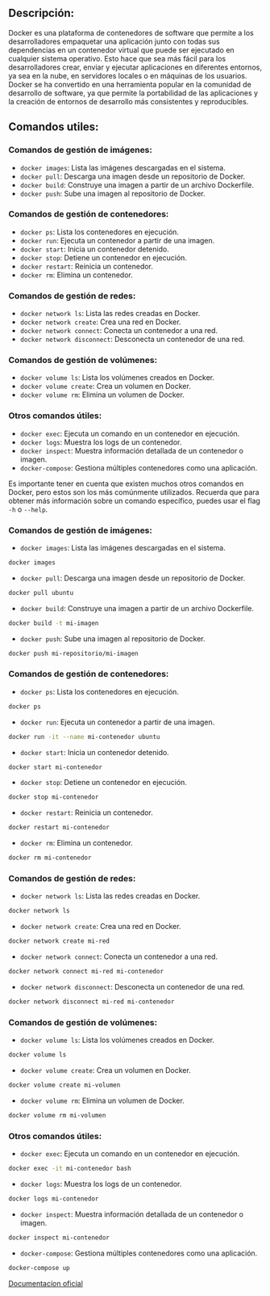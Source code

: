 ## Descripción:

Docker es una plataforma de contenedores de software que permite a los desarrolladores empaquetar una aplicación junto con todas sus dependencias en un contenedor virtual que puede ser ejecutado en cualquier sistema operativo. Esto hace que sea más fácil para los desarrolladores crear, enviar y ejecutar aplicaciones en diferentes entornos, ya sea en la nube, en servidores locales o en máquinas de los usuarios. Docker se ha convertido en una herramienta popular en la comunidad de desarrollo de software, ya que permite la portabilidad de las aplicaciones y la creación de entornos de desarrollo más consistentes y reproducibles.

## Comandos utiles:

### Comandos de gestión de imágenes:

-   `docker images`: Lista las imágenes descargadas en el sistema.
-   `docker pull`: Descarga una imagen desde un repositorio de Docker.
-   `docker build`: Construye una imagen a partir de un archivo Dockerfile.
-   `docker push`: Sube una imagen al repositorio de Docker.

### Comandos de gestión de contenedores:

-   `docker ps`: Lista los contenedores en ejecución.
-   `docker run`: Ejecuta un contenedor a partir de una imagen.
-   `docker start`: Inicia un contenedor detenido.
-   `docker stop`: Detiene un contenedor en ejecución.
-   `docker restart`: Reinicia un contenedor.
-   `docker rm`: Elimina un contenedor.

### Comandos de gestión de redes:

-   `docker network ls`: Lista las redes creadas en Docker.
-   `docker network create`: Crea una red en Docker.
-   `docker network connect`: Conecta un contenedor a una red.
-   `docker network disconnect`: Desconecta un contenedor de una red.

### Comandos de gestión de volúmenes:

-   `docker volume ls`: Lista los volúmenes creados en Docker.
-   `docker volume create`: Crea un volumen en Docker.
-   `docker volume rm`: Elimina un volumen de Docker.

### Otros comandos útiles:

-   `docker exec`: Ejecuta un comando en un contenedor en ejecución.
-   `docker logs`: Muestra los logs de un contenedor.
-   `docker inspect`: Muestra información detallada de un contenedor o imagen.
-   `docker-compose`: Gestiona múltiples contenedores como una aplicación.

Es importante tener en cuenta que existen muchos otros comandos en Docker, pero estos son los más comúnmente utilizados. Recuerda que para obtener más información sobre un comando específico, puedes usar el flag `-h` o `--help`.

### Comandos de gestión de imágenes:

- `docker images`: Lista las imágenes descargadas en el sistema.

```bash
docker images
```

- `docker pull`: Descarga una imagen desde un repositorio de Docker.

```bash
docker pull ubuntu
```

- `docker build`: Construye una imagen a partir de un archivo Dockerfile.

```bash
docker build -t mi-imagen
```

- `docker push`: Sube una imagen al repositorio de Docker.

```bash
docker push mi-repositorio/mi-imagen
```

### Comandos de gestión de contenedores:

-   `docker ps`: Lista los contenedores en ejecución.

```bash
docker ps
```

- `docker run`: Ejecuta un contenedor a partir de una imagen.

```bash
docker run -it --name mi-contenedor ubuntu
```

- `docker start`: Inicia un contenedor detenido.

```bash
docker start mi-contenedor
```

- `docker stop`: Detiene un contenedor en ejecución.

```bash
docker stop mi-contenedor
```

- `docker restart`: Reinicia un contenedor.

```bash
docker restart mi-contenedor
```

- `docker rm`: Elimina un contenedor.

```bash
docker rm mi-contenedor
```

### Comandos de gestión de redes:

- `docker network ls`: Lista las redes creadas en Docker.

```bash
docker network ls
```

- `docker network create`: Crea una red en Docker.

```bash
docker network create mi-red
```

- `docker network connect`: Conecta un contenedor a una red.

```bash
docker network connect mi-red mi-contenedor
```

- `docker network disconnect`: Desconecta un contenedor de una red.

```bash
docker network disconnect mi-red mi-contenedor
```

### Comandos de gestión de volúmenes:

- `docker volume ls`: Lista los volúmenes creados en Docker.

```bash
docker volume ls
```

- `docker volume create`: Crea un volumen en Docker.

```bash
docker volume create mi-volumen
```

- `docker volume rm`: Elimina un volumen de Docker.

```bash
docker volume rm mi-volumen
```

### Otros comandos útiles:

- `docker exec`: Ejecuta un comando en un contenedor en ejecución.

```bash
docker exec -it mi-contenedor bash
```

- `docker logs`: Muestra los logs de un contenedor.

```bash
docker logs mi-contenedor
```

- `docker inspect`: Muestra información detallada de un contenedor o imagen.

```bash
docker inspect mi-contenedor
```

- `docker-compose`: Gestiona múltiples contenedores como una aplicación.

```bash
docker-compose up
```

[Documentacíon oficial](https://docs.docker.com/)